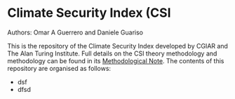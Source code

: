# Climate Security Index (CSI

Authors: Omar A Guerrero and Daniele Guariso

This is the repository of the Climate Security Index developed by CGIAR and The Alan Turing Institute.
Full details on the CSI theory methodology and methodology can be found in its [Methodological Note](https://github.com/oguerrer/CSI/blob/main/CSI.pdf).
The contents of this repository are organised as follows:

* dsf
* dfsd 
